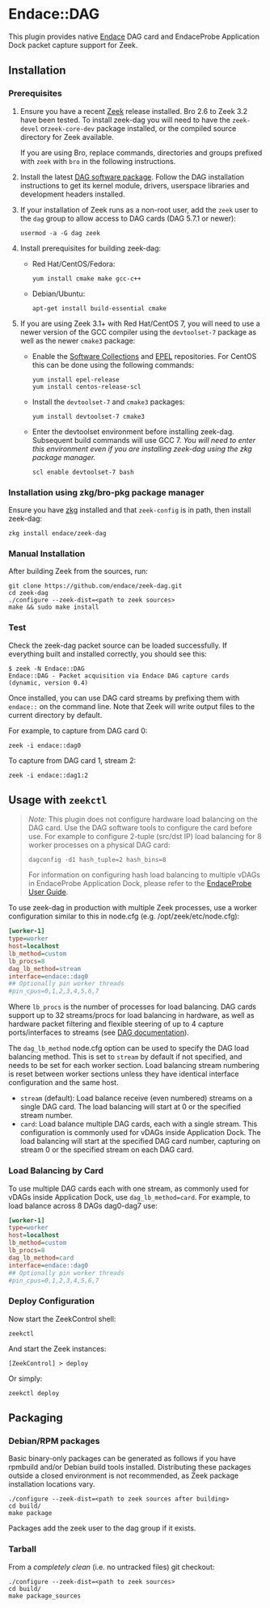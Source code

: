 
Endace::DAG
=================================

This plugin provides native [Endace](https://www.endace.com/) DAG card and EndaceProbe Application Dock packet capture support for Zeek.

Installation
--------------------

### Prerequisites
1. Ensure you have a recent [Zeek](https://www.zeek.org/download/) release installed. Bro 2.6 to Zeek 3.2 have been tested. To install zeek-dag you will need to have the ``zeek-devel`` or``zeek-core-dev`` package installed, or the compiled source directory for Zeek available.

    If you are using Bro, replace commands, directories and groups prefixed with ``zeek`` with ``bro`` in the following instructions.

2. Install the latest [DAG software package](https://www.endace.com/support). Follow the DAG installation instructions to get its kernel module, drivers, userspace libraries and development headers installed.

3. If your installation of Zeek runs as a non-root user, add the ``zeek`` user to the ``dag`` group to allow access to DAG cards (DAG 5.7.1 or newer):
    ````
    usermod -a -G dag zeek
    ````

4. Install prerequisites for building zeek-dag:
   * Red Hat/CentOS/Fedora:
        ````
        yum install cmake make gcc-c++
        ````
   * Debian/Ubuntu:
        ````
        apt-get install build-essential cmake
        ````

5. If you are using Zeek 3.1+ with Red Hat/CentOS 7, you will need to use a newer version of the GCC compiler using the ``devtoolset-7`` package as well as the newer ``cmake3`` package:

   * Enable the [Software Collections](https://developers.redhat.com/products/developertoolset/hello-world) and [EPEL](https://fedoraproject.org/wiki/EPEL) repositories. For CentOS this can be done using the following commands:
        ````
        yum install epel-release
        yum install centos-release-scl
        ````

   * Install the ``devtoolset-7`` and ``cmake3`` packages:
        ````
        yum install devtoolset-7 cmake3
        ````

   * Enter the devtoolset environment before installing zeek-dag. Subsequent build commands will use GCC 7. *You will need to enter this environment even if you are installing zeek-dag using the zkg package manager.*
        ````
        scl enable devtoolset-7 bash
        ````

### Installation using zkg/bro-pkg package manager
Ensure you have [zkg](https://docs.zeek.org/projects/package-manager/en/stable/quickstart.html) installed and that ``zeek-config`` is in path, then install zeek-dag:

    zkg install endace/zeek-dag

### Manual Installation
After building Zeek from the sources, run:

    git clone https://github.com/endace/zeek-dag.git
    cd zeek-dag
    ./configure --zeek-dist=<path to zeek sources>
    make && sudo make install

### Test
Check the zeek-dag packet source can be loaded successfully. If everything built
and installed correctly, you should see this:

    $ zeek -N Endace::DAG
    Endace::DAG - Packet acquisition via Endace DAG capture cards (dynamic, version 0.4)

Once installed, you can use DAG card streams by prefixing them with ``endace::``
on the command line. Note that Zeek will write output files to the current
directory by default.

For example, to capture from
DAG card 0:

    zeek -i endace::dag0

To capture from DAG card 1, stream 2:

    zeek -i endace::dag1:2

Usage with ``zeekctl``
----------------------

> *Note:* This plugin does not configure hardware load balancing on the DAG
> card. Use the DAG software tools to configure the card before use. For example
> to configure 2-tuple (src/dst IP) load balancing for 8 worker processes on a
> physical DAG card:
>
> ````
> dagconfig -d1 hash_tuple=2 hash_bins=8
> ````
>
> For information on configuring hash load balancing to multiple vDAGs in
> EndaceProbe Application Dock, please refer to the
> [EndaceProbe User Guide](https://www.endace.com/support).

To use zeek-dag in production with multiple Zeek processes, use a worker
configuration similar to this in node.cfg (e.g. /opt/zeek/etc/node.cfg):

```` ini
[worker-1]
type=worker
host=localhost
lb_method=custom
lb_procs=8
dag_lb_method=stream
interface=endace::dag0
## Optionally pin worker threads
#pin_cpus=0,1,2,3,4,5,6,7
````

Where ``lb_procs`` is the number of processes for load balancing. DAG cards
support up to 32 streams/procs for load balancing in hardware, as well as
hardware packet filtering and flexible steering of up to 4 capture
ports/interfaces to streams
(see [DAG documentation](https://www.endace.com/support)).

The ``dag_lb_method`` node.cfg option can be used to specify the DAG load
balancing method. This is set to ``stream`` by default if not specified, and
needs to be set for each worker section. Load balancing stream numbering is
reset between worker sections unless they have identical interface configuration
and the same host.

   * ``stream`` (default): Load balance receive (even numbered) streams on a
     single DAG card. The load balancing will start at 0 or the specified stream
     number.
   * ``card``: Load balance multiple DAG cards, each with a single stream. This
     configuration is commonly used for vDAGs inside Application Dock. The load
     balancing will start at the specified DAG card number, capturing on stream
     0 or the specified stream on each DAG card.

### Load Balancing by Card

To use multiple DAG cards each with one stream, as commonly used for vDAGs
inside Application Dock, use ``dag_lb_method=card``. For example, to load
balance across 8 DAGs dag0-dag7 use:

```` ini
[worker-1]
type=worker
host=localhost
lb_method=custom
lb_procs=8
dag_lb_method=card
interface=endace::dag0
## Optionally pin worker threads
#pin_cpus=0,1,2,3,4,5,6,7
````

### Deploy Configuration
Now start the ZeekControl shell:

    zeekctl

And start the Zeek instances:

    [ZeekControl] > deploy

Or simply:

    zeekctl deploy

Packaging
---------
### Debian/RPM packages
Basic binary-only packages can be generated as follows if you have rpmbuild and/or Debian build tools installed.
Distributing these packages outside a closed environment is not recommended, as Zeek package installation locations vary.

    ./configure --zeek-dist=<path to zeek sources after building>
    cd build/
    make package

Packages add the zeek user to the dag group if it exists.

### Tarball
From a *completely clean* (i.e. no untracked files) git checkout:

    ./configure --zeek-dist=<path to zeek sources>
    cd build/
    make package_sources
